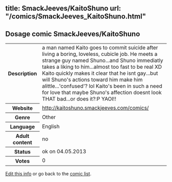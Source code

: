 title: SmackJeeves/KaitoShuno
url: "/comics/SmackJeeves_KaitoShuno.html"
---
Dosage comic SmackJeeves/KaitoShuno
-----------------------------------------

<p id="msg"></p>
<script type="text/javascript">
if (window.location.search === '?edit_info_mail=sent_ok') {
  var elem = document.getElementById("msg");
  elem.innerHTML = 'Edited information sucessfully sent for review, which is usually done daily. Thanks!';
  elem.className = 'ok';
}
</script>
<table class="comicinfo">
<tr>
<th>Description</th><td>a man named Kaito goes to commit suicide after living a boring, loveless, cubicle job. He meets a strange guy named Shuno...and Shuno immediatly takes a liking to him...almost too fast to be real XD Kaito quickly makes it clear that he isnt gay...but will Shuno's actions toward him make him alittle...'confused'? lol Kaito's been in such a need for love that maybe Shuno's affection doesnt look THAT bad...or does it?:P YAOI!!</td>
</tr>
<tr>
<th>Website</th><td><a href="http://kaitoshuno.smackjeeves.com/comics/">http://kaitoshuno.smackjeeves.com/comics/</a></td>
</tr>
<tr>
<th>Genre</th><td>Other</td>
</tr>
<tr>
<th>Language</th><td>English</td>
</tr>
<tr>
<th>Adult content</th><td>no</td>
</tr>
<tr>
<th>Status</th><td>ok on 04.05.2013</td>
</tr>
<tr>
<th>Votes</th><td>0</td>
</tr>
</table>

[Edit this info](SmackJeeves_KaitoShuno_edit.html) or go back to the [comic list](../comic-index.html).
